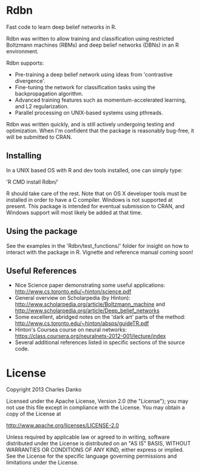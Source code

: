 Rdbn
====
Fast code to learn deep belief networks in R.

Rdbn was written to allow training and classification using restricted Boltzmann machines (RBMs) and deep belief networks (DBNs) in an R environment.  

Rdbn supports:
* Pre-training a deep belief network using ideas from 'contrastive divergence'.
* Fine-tuning the network for classification tasks using the backpropagation algorithm.
* Advanced training features such as momentum-accelerated learning, and L2 regularization.
* Parallel processing on UNIX-based systems using pthreads.

Rdbn was written quickly, and is still actively undergoing testing and optimization.  When I'm confident that the package is reasonably bug-free, it will be submitted to CRAN.

Installing
----------
In a UNIX based OS with R and dev tools installed, one can simply type: 

  'R CMD install Rdbn/'

R should take care of the rest.  Note that on OS X developer tools must be installed in order to have a C compiler.  Windows is not supported at present.  This package is intended for eventual submission to CRAN, and Windows support will most likely be added at that time.


Using the package
-----------------
See the examples in the 'Rdbn/test_functions/' folder for insight on how to interact with the package in R.  Vignette and reference manual coming soon!


Useful References
-----------------
* Nice Science paper demonstrating some useful applications: http://www.cs.toronto.edu/~hinton/science.pdf
* General overview on Scholarpedia (by Hinton): http://www.scholarpedia.org/article/Boltzmann_machine and http://www.scholarpedia.org/article/Deep_belief_networks
* Some excellent, abridged notes on the 'dark art' parts of the method: http://www.cs.toronto.edu/~hinton/absps/guideTR.pdf
* Hinton's Coursea course on neural networks: https://class.coursera.org/neuralnets-2012-001/lecture/index
* Several additional references listed in specific sections of the source code.

License
=======

Copyright 2013 Charles Danko

Licensed under the Apache License, Version 2.0 (the "License");
you may not use this file except in compliance with the License.
You may obtain a copy of the License at
 
   http://www.apache.org/licenses/LICENSE-2.0

Unless required by applicable law or agreed to in writing, software
distributed under the License is distributed on an "AS IS" BASIS,
WITHOUT WARRANTIES OR CONDITIONS OF ANY KIND, either express or implied.
See the License for the specific language governing permissions and
limitations under the License.
